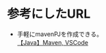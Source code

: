 # 参考にしたURL

- 手軽にmavenPJを作成できる。  
[【Java】Maven, VSCode](https://isub.co.jp/java/start-java-maven-vscode/)